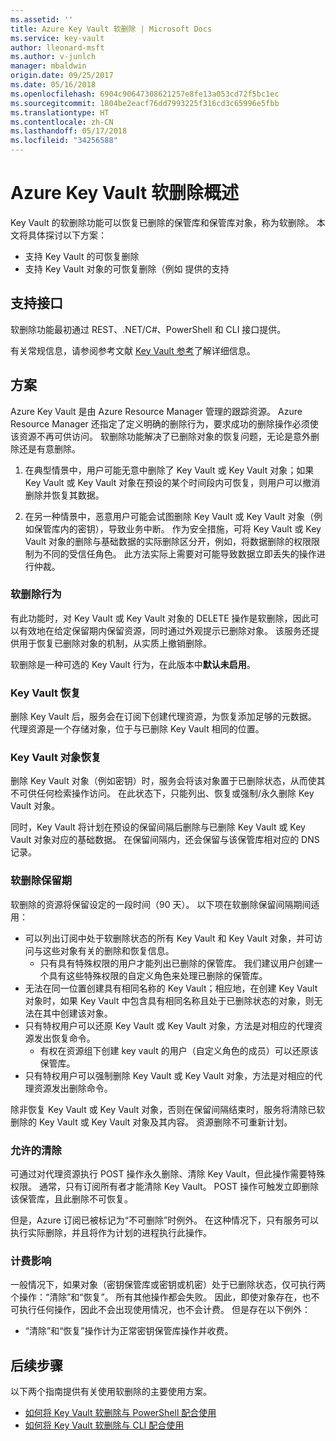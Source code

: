 ```yaml
---
ms.assetid: ''
title: Azure Key Vault 软删除 | Microsoft Docs
ms.service: key-vault
author: lleonard-msft
ms.author: v-junlch
manager: mbaldwin
origin.date: 09/25/2017
ms.date: 05/16/2018
ms.openlocfilehash: 6904c90647308621257e8fe13a053cd72f5bc1ec
ms.sourcegitcommit: 1804be2eacf76dd7993225f316cd3c65996e5fbb
ms.translationtype: HT
ms.contentlocale: zh-CN
ms.lasthandoff: 05/17/2018
ms.locfileid: "34256588"
---
```

# <a name="azure-key-vault-soft-delete-overview"></a>Azure Key Vault 软删除概述

Key Vault 的软删除功能可以恢复已删除的保管库和保管库对象，称为软删除。 本文将具体探讨以下方案：

- 支持 Key Vault 的可恢复删除
- 支持 Key Vault 对象的可恢复删除（例如 提供的支持

## <a name="supporting-interfaces"></a>支持接口

软删除功能最初通过 REST、.NET/C#、PowerShell 和 CLI 接口提供。

有关常规信息，请参阅参考文献 [Key Vault 参考](/key-vault/)了解详细信息。

## <a name="scenarios"></a>方案

Azure Key Vault 是由 Azure Resource Manager 管理的跟踪资源。 Azure Resource Manager 还指定了定义明确的删除行为，要求成功的删除操作必须使该资源不再可供访问。 软删除功能解决了已删除对象的恢复问题，无论是意外删除还是有意删除。

1. 在典型情景中，用户可能无意中删除了 Key Vault 或 Key Vault 对象；如果 Key Vault 或 Key Vault 对象在预设的某个时间段内可恢复，则用户可以撤消删除并恢复其数据。

2. 在另一种情景中，恶意用户可能会试图删除 Key Vault 或 Key Vault 对象（例如保管库内的密钥），导致业务中断。 作为安全措施，可将 Key Vault 或 Key Vault 对象的删除与基础数据的实际删除区分开，例如，将数据删除的权限限制为不同的受信任角色。 此方法实际上需要对可能导致数据立即丢失的操作进行仲裁。

### <a name="soft-delete-behavior"></a>软删除行为

有此功能时，对 Key Vault 或 Key Vault 对象的 DELETE 操作是软删除，因此可以有效地在给定保留期内保留资源，同时通过外观提示已删除对象。 该服务还提供用于恢复已删除对象的机制，从实质上撤销删除。 

软删除是一种可选的 Key Vault 行为，在此版本中**默认未启用**。 

### <a name="key-vault-recovery"></a>Key Vault 恢复

删除 Key Vault 后，服务会在订阅下创建代理资源，为恢复添加足够的元数据。 代理资源是一个存储对象，位于与已删除 Key Vault 相同的位置。 

### <a name="key-vault-object-recovery"></a>Key Vault 对象恢复

删除 Key Vault 对象（例如密钥）时，服务会将该对象置于已删除状态，从而使其不可供任何检索操作访问。 在此状态下，只能列出、恢复或强制/永久删除 Key Vault 对象。 

同时，Key Vault 将计划在预设的保留间隔后删除与已删除 Key Vault 或 Key Vault 对象对应的基础数据。 在保留间隔内，还会保留与该保管库相对应的 DNS 记录。

### <a name="soft-delete-retention-period"></a>软删除保留期

软删除的资源将保留设定的一段时间（90 天）。 以下项在软删除保留间隔期间适用：

- 可以列出订阅中处于软删除状态的所有 Key Vault 和 Key Vault 对象，并可访问与这些对象有关的删除和恢复信息。
    - 只有具有特殊权限的用户才能列出已删除的保管库。 我们建议用户创建一个具有这些特殊权限的自定义角色来处理已删除的保管库。
- 无法在同一位置创建具有相同名称的 Key Vault；相应地，在创建 Key Vault 对象时，如果 Key Vault 中包含具有相同名称且处于已删除状态的对象，则无法在其中创建该对象。 
- 只有特权用户可以还原 Key Vault 或 Key Vault 对象，方法是对相应的代理资源发出恢复命令。
    - 有权在资源组下创建 key vault 的用户（自定义角色的成员）可以还原该保管库。
- 只有特权用户可以强制删除 Key Vault 或 Key Vault 对象，方法是对相应的代理资源发出删除命令。

除非恢复 Key Vault 或 Key Vault 对象，否则在保留间隔结束时，服务将清除已软删除的 Key Vault 或 Key Vault 对象及其内容。 资源删除不可重新计划。

### <a name="permitted-purge"></a>允许的清除

可通过对代理资源执行 POST 操作永久删除、清除 Key Vault，但此操作需要特殊权限。 通常，只有订阅所有者才能清除 Key Vault。 POST 操作可触发立即删除该保管库，且此删除不可恢复。 

但是，Azure 订阅已被标记为“不可删除”时例外。 在这种情况下，只有服务可以执行实际删除，并且将作为计划的进程执行此操作。 

### <a name="billing-implications"></a>计费影响

一般情况下，如果对象（密钥保管库或密钥或机密）处于已删除状态，仅可执行两个操作：“清除”和“恢复”。 所有其他操作都会失败。 因此，即使对象存在，也不可执行任何操作，因此不会出现使用情况，也不会计费。 但是存在以下例外：

- “清除”和“恢复”操作计为正常密钥保管库操作并收费。

## <a name="next-steps"></a>后续步骤

以下两个指南提供有关使用软删除的主要使用方案。

- [如何将 Key Vault 软删除与 PowerShell 配合使用](key-vault-soft-delete-powershell.md) 
- [如何将 Key Vault 软删除与 CLI 配合使用](key-vault-soft-delete-cli.md)

<!-- Update_Description: wording update -->
